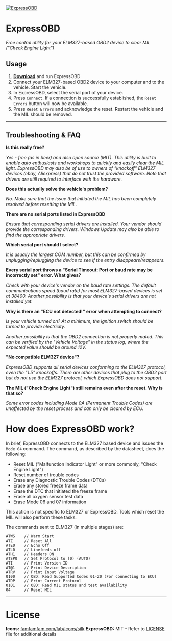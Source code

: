 [![ExpressOBD](https://raw.github.com/jglim/ExpressOBD/master/ExpressOBD.png)](https://raw.github.com/jglim/ExpressOBD/master/ExpressOBD.exe)

# ExpressOBD
_Free control utility for your ELM327-based OBD2 device to clear MIL ("Check Engine Light")_

## Usage

1. [**Download**](https://raw.github.com/jglim/ExpressOBD/master/ExpressOBD.exe) and run ExpressOBD
2. Connect your ELM327-based OBD2 device to your computer and to the vehicle. Start the vehicle.
4. In ExpressOBD, select the serial port of your device. 
5. Press `Connect`. If a connection is successfully established, the `Reset Errors` button will now be available.
6. Press `Reset Errors` and acknowledge the reset. Restart the vehicle and the MIL should be removed.

---

## Troubleshooting & FAQ

**Is this really free?**

_Yes - free (as in beer) and also open source (MIT). This utility is built to enable auto enthusiasts and workshops to quickly and easily clear the MIL light. 
ExpressOBD may also be of use to owners of "knockoff" ELM327 devices _(ebay, Aliexpress)_ that do not trust the provided software. Note that drivers are still required to interface with the hardware._


**Does this actually solve the vehicle's problem?**

_No. Make sure that the issue that initiated the MIL has been completely resolved before resetting the MIL._ 


**There are no serial ports listed in ExpressOBD**

_Ensure that corresponding serial drivers are installed. Your vendor should provide the corresponding drivers. Windows Update may also be able to find the appropriate drivers._


**Which serial port should I select?**

_It is usually the largest COM number, but this can be confirmed by unplugging/replugging the device to see if the entry disappears/reappears._


**Every serial port throws a "Serial Timeout: Port or baud rate may be incorrectly set" error. What gives?**

_Check with your device's vendor on the baud rate settings. The default communications speed (baud rate) for most ELM327-based devices is set at 38400. Another possibility is that your device's serial drivers are not installed yet._


**Why is there an "ECU not detected!" error when attempting to connect?**

_Is your vehicle turned on? At a minimum, the ignition switch should be turned to provide electricity._

_Another possibility is that the OBD2 connection is not properly mated. This can be verified by the "Vehicle Voltage" in the status log, where the expected value should be around 12V._


**"No compatible ELM327 device"?**

_ExpressOBD supports all serial devices conforming to the ELM327 protocol, even the "1.5" knockoffs. There are other devices that plug to the OBD2 port but do not use the ELM327 protocol, which ExpressOBD does not support._


**The MIL ("Check Engine Light") still remains even after the reset. Why is that so?**

_Some error codes including Mode 0A (Permanent Trouble Codes) are unaffected by the reset process and can only be cleared by ECU._


# How does ExpressOBD work?

In brief, ExpressOBD connects to the ELM327 based device and issues the `Mode 04` command. The command, as described by the datasheet, does the following:

- Reset MIL ("Malfunction Indicator Light" or more commonly, "Check Engine Light")
- Reset number of trouble codes
- Erase any Diagnostic Trouble Codes (DTCs)
- Erase any stored freeze frame data
- Erase the DTC that initiated the freeze frame
- Erase all oxygen sensor test data
- Erase Mode 06 and 07 information

This action is not specific to ELM327 or ExpressOBD. Tools which reset the MIL will also perform these tasks.

The commands sent to ELM327 (in multiple stages) are:

```
ATWS    // Warm Start
ATZ     // Reset All
ATE0    // Echo Off
ATL0    // Linefeeds off
ATH1    // Headers ON
ATSP0   // Set Protocol to (0) (AUTO)
ATI     // Print Version ID
AT@1    // Print Device Description
ATRV    // Print Input Voltage
0100    // OBD: Read Supported Codes 01-20 (For connecting to ECU)
ATDP    // Print Current Protocol
0101    // OBD: Read MIL status and test availability
04      // Reset MIL
```

---

# License
**Icons:** [famfamfam.com/lab/icons/silk](http://famfamfam.com/lab/icons/silk/)
**ExpressOBD:** MIT - Refer to [LICENSE](https://raw.github.com/jglim/ExpressOBD/master/LICENSE) file for additional details
